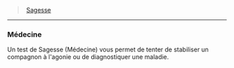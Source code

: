 ﻿---
!GenericItem
Name: Médecine
Id: abilities_wisdom_hd.md#médecine
ParentLink: abilities_wisdom_hd.md#sagesse
ParentName: Sagesse
NameLevel: 3
Attributes: {}
---
> [Sagesse](hd_abilities_wisdom.md)

---

### Médecine

Un test de Sagesse (Médecine) vous permet de tenter de stabiliser un compagnon à l'agonie ou de diagnostiquer une maladie.

